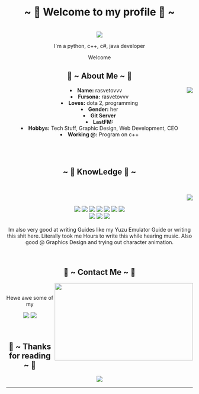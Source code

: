 <body>
  <center>
<h1 align="center">~ 💖 Welcome to my profile 💖 ~</h1>
<br>
<div align="center">
<!-- <a href="https://discord.com/users/202740603790819328" > -->
  <a href="" >
   <img src="https://lanyard.kyrie25.me/api/650402807261691924?waveColor=8B8BFA&waveSpotifyColor=B48EF7&gradient=7E37F9-B48EF7-E568C4"  />
  </a>
    <br>
  <p>I`m a python, c++, c#, java developer</p>
  <p>Welcome</p>
  
</div>
    <div align="center">
<!-- <img src="https://i.imgur.com/jx17oHT.gif"> -->
      </div>
<div>
<h2 align="center"> 🦊 ~ About Me ~ 🦊 </h2>
  <div align="center">
<img src="https://64.media.tumblr.com/e1f1c97123ae217eb731500e502e0083/tumblr_n9dxcikmIU1qc9zfzo7_r1_250.gif" align="right">
  </div>
<li>
 <b>Name:</b> rasvetovvv</li>
<li>
<b>Fursona:</b> rasvetovvv
</li>
<li>
<b>Loves:</b> dota 2, programming
</li>
<li>
<b>Gender:</b> her
</li>
<li>
<b>Git Server</b> 
</li>
<li>
<b>LastFM:</b> 
</li>
<li>
<b>Hobbys:</b> Tech Stuff, Graphic Design, Web Development, CEO
</li>
<li>
<b>Working @:</b> Program on c++
</li>
<br><br><br>
</div>
<div>
<h2 align="center">            ~ 📇 KnowLedge 📇 ~</h2>
 <br>
<p>
  <div align="center">
<img src="https://i.pinimg.com/originals/8d/4b/77/8d4b77c44b7a68c0fd609411e2c0ec3c.gif" align="right">
  </div>
</div>
<div>
  <br>
<p align="center"><img src="https://img.shields.io/badge/c++-%2300599C.svg?style=for-the-badge&logo=c%2B%2B&logoColor=white"/> <img src="https://img.shields.io/badge/C%23-239120?style=for-the-badge&logo=c-sharp&logoColor=white"/> <img src="https://img.shields.io/badge/python-3670A0?style=for-the-badge&logo=python&logoColor=ffdd54"/> <img src="https://img.shields.io/badge/java-%23ED8B00.svg?style=for-the-badge&logo=openjdk&logoColor=white"/> <img src="https://img.shields.io/badge/html5%20-%23E34F26.svg?&style=for-the-badge&logo=html5&logoColor=white"/> <img src="https://img.shields.io/badge/css3%20-%231572B6.svg?&style=for-the-badge&logo=css3&logoColor=white"/> <img src="https://img.shields.io/badge/php-%23777BB4.svg?style=for-the-badge&logo=php&logoColor=white"/><br>
 <img src="https://img.shields.io/badge/node.js%20-%2343853D.svg?&style=for-the-badge&logo=node.js&logoColor=white"/> <img src="https://img.shields.io/badge/javascript%20-%23323330.svg?&style=for-the-badge&logo=javascript&logoColor=%23F7DF1E"/> <img src="https://img.shields.io/badge/git%20-%23F05033.svg?&style=for-the-badge&logo=git&logoColor=white"/> <br><br>
Im also very good at writing Guides like my Yuzu Emulator Guide or writing this shit here. Literally took me Hours to write this while hearing music. Also good @ Graphics Design and trying out character animation.
</p>
<br>
<h2 align="center">           📝 ~ Contact Me ~ 📝</h2>
  <div align="center">
<img src="https://i.imgur.com/discord.gif" align="right" width="373.5px" height="208.5px">
  </div>
<br>
<p align="center">Hewe awe some of my</p>
<p align="center"><a href="https://twitter.com/rasvetovvv" target="_blank"><img src="https://img.shields.io/badge/rasvetovvv%20-%231DA1F2.svg?&style=for-the-badge&logo=Twitter&logoColor=white"/></a> <a href="https://discord.me/" target="_blank"><img src="https://img.shields.io/badge/rasvetovvv%20-%237289DA.svg?&style=for-the-badge&logo=discord&logoColor=white"/></a></p>
</div>
<br>
<div>
<h2 align="center">💖 ~ Thanks for reading ~ 💖</h2>
<div align="center">
<img src="https://i.imgur.com/tzYKRfd.gif">
</div>
<hr>
</div>
</div>
    </center>
</body>
